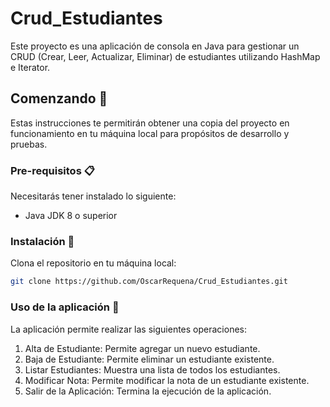 ﻿# Crud_Estudiantes
Este proyecto es una aplicación de consola en Java para gestionar un CRUD (Crear, Leer, Actualizar, Eliminar) de estudiantes utilizando HashMap e Iterator.

## Comenzando 🚀

Estas instrucciones te permitirán obtener una copia del proyecto en funcionamiento en tu máquina local para propósitos de desarrollo y pruebas.

### Pre-requisitos 📋

Necesitarás tener instalado lo siguiente:

- Java JDK 8 o superior

### Instalación 🔧

Clona el repositorio en tu máquina local:

```bash
git clone https://github.com/OscarRequena/Crud_Estudiantes.git
```

### Uso de la aplicación 📖
La aplicación permite realizar las siguientes operaciones:

1. Alta de Estudiante: Permite agregar un nuevo estudiante.
2. Baja de Estudiante: Permite eliminar un estudiante existente.
3. Listar Estudiantes: Muestra una lista de todos los estudiantes.
4. Modificar Nota: Permite modificar la nota de un estudiante existente.
5. Salir de la Aplicación: Termina la ejecución de la aplicación.